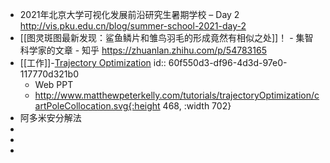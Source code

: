 - 2021年北京大学可视化发展前沿研究生暑期学校 – Day 2 http://vis.pku.edu.cn/blog/summer-school-2021-day-2
- [[图灵斑图最新发现：鲨鱼鳞片和雏鸟羽毛的形成竟然有相似之处]]！ - 集智科学家的文章 - 知乎
  https://zhuanlan.zhihu.com/p/54783165
- [[工作]]-[Trajectory Optimization](http://www.matthewpeterkelly.com/tutorials/trajectoryOptimization/index.html)
  id:: 60f550d3-df96-4d3d-97e0-117770d321b0
	- Web PPT
	- http://www.matthewpeterkelly.com/tutorials/trajectoryOptimization/cartPoleCollocation.svg{:height 468, :width 702}
- 阿多米安分解法
-
-
-